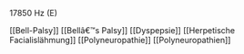 17850 Hz (E)

[[Bell-Palsy]]
[[Bellâ€™s Palsy]]
[[Dyspepsie]]
[[Herpetische Facialislähmung]]
[[Polyneuropathie]]
[[Polyneuropathien]]